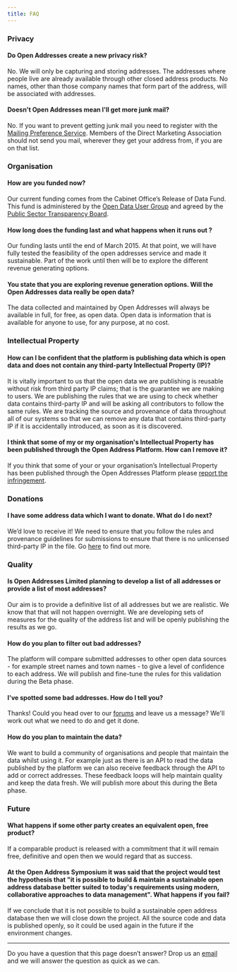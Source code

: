 ```yaml
---
title: FAQ
---
```


### Privacy

#### Do Open Addresses create a new privacy risk?

No. We will only be capturing and storing addresses. The addresses where people live are already available through other closed address products. No names, other than those company names that form part of the address, will be associated with addresses.

#### Doesn't Open Addresses mean I'll get more junk mail?

No. If you want to prevent getting junk mail you need to register with the [Mailing Preference Service](http://www.mpsonline.org.uk/mpsr/). Members of the Direct Marketing Association should not send you mail, wherever they get your address from, if you are on that list.

### Organisation

#### How are you funded now?

Our current funding comes from the Cabinet Office’s Release of Data Fund. This fund is administered by the [Open Data User Group](https://www.gov.uk/government/groups/open-data-user-group) and agreed by the [Public Sector Transparency Board](https://www.gov.uk/government/groups/public-sector-transparency-board). 

#### How long does the funding last and what happens when it runs out ?

Our funding lasts until the end of March 2015. At that point, we will have fully tested the feasibility of the open addresses service and made it sustainable. Part of the work until then will be to explore the different revenue generating options.

#### You state that you are exploring revenue generation options. Will the Open Addresses data really be open data?

The data collected and maintained by Open Addresses will always be available in full, for free, as open data. Open data is information that is available for anyone to use, for any purpose, at no cost.

### Intellectual Property

#### How can I be confident that the platform is publishing data which is open data and does not contain any third-party Intellectual Property (IP)? 

It is vitally important to us that the open data we are publishing is reusable without risk from third party IP claims; that is the guarantee we are making to users. We are publishing the rules that we are using to check whether data contains third-party IP and will be asking all contributors to follow the same rules. We are tracking the source and provenance of data throughout all of our systems so that we can remove any data that contains third-party IP if it is accidentally introduced, as soon as it is discovered.

#### I think that some of my or my organisation's Intellectual Property has been published through the Open Address Platform. How can I remove it?

If you think that some of your or your organisation’s Intellectual Property has been published through the Open Addresses Platform please [report the infringement](/about/reportaninfringement).


### Donations

#### I have some address data which I want to donate. What do I do next?

We’d love to receive it! We need to ensure that you follow the rules and provenance guidelines for submissions to ensure that there is no unlicensed third-party IP in the file. Go [here](/about/addingdata) to find out more.

### Quality

#### Is Open Addresses Limited planning to develop a list of all addresses or provide a list of most addresses?

Our aim is to provide a definitive list of all addresses but we are realistic. We know that that will not happen overnight. We are developing sets of measures for the quality of the address list and will be openly publishing the results as we go.

#### How do you plan to filter out bad addresses?

The platform will compare submitted addresses to other open data sources - for example street names and town names - to give a level of confidence to each address. We will publish and fine-tune the rules for this validation during the Beta phase.

#### I've spotted some bad addresses. How do I tell you?

Thanks! Could you head over to our [forums](https://github.com/OpenAddressesUK/forum/blob/master/README.md) and leave us a message? We'll work out what we need to do and get it done.

#### How do you plan to maintain the data?

We want to build a community of organisations and people that maintain the data whilst using it. For example just as there is an API to read the data published by the platform we can also receive feedback through the API to add or correct addresses. These feedback loops will help maintain quality and keep the data fresh. We will publish more about this during the Beta phase.

### Future

#### What happens if some other party creates an equivalent open, free product?

If a comparable product is released with a commitment that it will remain free, definitive and open then we would regard that as success.

#### At the Open Address Symposium it was said that the project would test the hypothesis that "it is possible to build & maintain a sustainable open address database better suited to today's requirements using modern, collaborative approaches to data management". What happens if you fail?

If we conclude that it is not possible to build a sustainable open address database then we will close down the project. All the source code and data is published openly, so it could be used again in the future if the environment changes.

---

Do you have a question that this page doesn’t answer? Drop us an [email](mailto:info@openaddressesuk.org) and we will answer the question as quick as we can.
